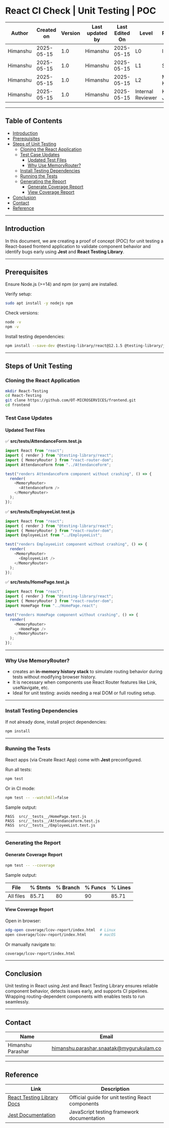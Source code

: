 
# React CI Check | Unit Testing | POC

| Author     | Created on | Version | Last updated by | Last Edited On | Level             | Reviewer        |
|------------|------------|---------|------------------|----------------|-------------------|-----------------|
| Himanshu   | 2025-05-15 | 1.0     | Himanshu         | 2025-05-15     | L0                | Imran           |
| Himanshu   | 2025-05-15 | 1.0     | Himanshu         | 2025-05-15     | L1                | Shashi          |
| Himanshu   | 2025-05-15 | 1.0     | Himanshu         | 2025-05-15     | L2                | Mahesh Kumar    |
| Himanshu   | 2025-05-15 | 1.0     | Himanshu         | 2025-05-15     | Internal Reviewer | Komal Jaiswal   |

---

## Table of Contents

- [Introduction](#introduction)  
- [Prerequisites](#prerequisites)  
- [Steps of Unit Testing](#steps-of-unit-testing)  
  - [Cloning the React Application](#cloning-the-react-application)  
  - [Test Case Updates](#test-case-updates)  
    - [Updated Test Files](#updated-test-files)  
    - [Why Use MemoryRouter?](#why-use-memoryrouter)  
  - [Install Testing Dependencies](#install-testing-dependencies)  
  - [Running the Tests](#running-the-tests)  
  - [Generating the Report](#generating-the-report)  
    - [Generate Coverage Report](#generate-coverage-report)  
    - [View Coverage Report](#view-coverage-report)  
- [Conclusion](#conclusion)  
- [Contact](#contact)  
- [Reference](#reference)  
---

## Introduction

In this document, we are creating a proof of concept (POC) for unit testing a React-based frontend application to validate component behavior and identify bugs early using **Jest** and **React Testing Library**.

---

## Prerequisites

Ensure Node.js (>=14) and npm (or yarn) are installed.

Verify setup:

```bash
sudo apt install -y nodejs npm
```

Check versions:

```bash
node -v
npm -v
```

Install testing dependencies:

```bash
npm install --save-dev @testing-library/react@12.1.5 @testing-library/jest-dom@5.16.5
```
---

## Steps of Unit Testing

### Cloning the React Application

```bash
mkdir React-Testing
cd React-Testing
git clone https://github.com/OT-MICROSERVICES/frontend.git
cd frontend
```

### Test Case Updates

#### Updated Test Files

✅ **src/__tests__/AttendanceForm.test.js**

```javascript
import React from "react";
import { render } from "@testing-library/react";
import { MemoryRouter } from "react-router-dom";
import AttendanceForm from "../AttendanceForm";

test("renders AttendanceForm component without crashing", () => {
  render(
    <MemoryRouter>
      <AttendanceForm />
    </MemoryRouter>
  );
});
```

✅ **src/__tests__/EmployeeList.test.js**

```javascript
import React from "react";
import { render } from "@testing-library/react";
import { MemoryRouter } from "react-router-dom";
import EmployeeList from "../EmployeeList";

test("renders EmployeeList component without crashing", () => {
  render(
    <MemoryRouter>
      <EmployeeList />
    </MemoryRouter>
  );
});
```

✅ **src/__tests__/HomePage.test.js**

```javascript
import React from "react";
import { render } from "@testing-library/react";
import { MemoryRouter } from "react-router-dom";
import HomePage from "../HomePage.react";

test("renders HomePage component without crashing", () => {
  render(
    <MemoryRouter>
      <HomePage />
    </MemoryRouter>
  );
});
```

---

### Why Use MemoryRouter?

- **<MemoryRouter>** creates an **in-memory history stack** to simulate routing behavior during tests without modifying browser history.
- It is necessary when components use React Router features like Link, useNavigate, etc.
- Ideal for unit testing: avoids needing a real DOM or full routing setup.

---

### Install Testing Dependencies

If not already done, install project dependencies:

```bash
npm install
```

---

### Running the Tests

React apps (via Create React App) come with **Jest** preconfigured.

Run all tests:

```bash
npm test
```

Or in CI mode:

```bash
npm test -- --watchAll=false
```

Sample output:

```
PASS  src/__tests__/HomePage.test.js
PASS  src/__tests__/AttendanceForm.test.js
PASS  src/__tests__/EmployeeList.test.js
```

---

### Generating the Report

#### Generate Coverage Report

```bash
npm test -- --coverage
```

Sample output:

| File         | % Stmts | % Branch | % Funcs | % Lines |
|--------------|---------|----------|--------|---------|
| All files    |   85.71 |       80 |     90 |   85.71 |

#### View Coverage Report

Open in browser:

```bash
xdg-open coverage/lcov-report/index.html  # Linux
open coverage/lcov-report/index.html      # macOS
```

Or manually navigate to:

```
coverage/lcov-report/index.html
```

---

## Conclusion

Unit testing in React using Jest and React Testing Library ensures reliable component behavior, detects issues early, and supports CI pipelines. Wrapping routing-dependent components with **<MemoryRouter>** enables tests to run seamlessly.

---

## Contact

| Name              | Email                                         |
|-------------------|-----------------------------------------------|
| Himanshu Parashar | himanshu.parashar.snaatak@mygurukulam.co      |

---

## Reference

| Link                                                                 | Description                                      |
|----------------------------------------------------------------------|--------------------------------------------------|
| [React Testing Library Docs](https://testing-library.com/docs/react-testing-library/intro/) | Official guide for unit testing React components |
| [Jest Documentation](https://jestjs.io/docs/getting-started)         | JavaScript testing framework documentation       |
